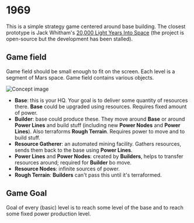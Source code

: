 1969
====

This is a simple strategy game centered around base building. The closest
prototype is Jack Whitham's [20,000 Light Years Into Space][20kly] (the project
is open-source but the development has been stalled).

Game field
----------

Game field should be small enough to fit on the screen. Each level is a segment
of Mars space. Game field contains various objects.

![Concept image][concept]

- **Base**: this is your HQ. Your goal is to deliver some quantity of resources
  there. **Base** could be upgraded using resources. Requires fixed amount of
  power.
- **Builder**: base could produce these. They move around **Base** or around
  **Power Lines** and build stuff (including new **Power Nodes** and
  **Power Lines**). Also terraforms **Rough Terrain**. Requires power to move
  and to build stuff.
- **Resource Gatherer**: an automated mining facility. Gathers resources, sends
  them back to the base using **Power Lines**.
- **Power Lines** and **Power Nodes**: created by **Builders**, helps to
  transfer resources around; required for **Builder** bo move.
- **Resource Nodes**: infinite sources of power.
- **Rough Terrain**: **Builders** can't pass this until it's terraformed.

Game Goal
---------

Goal of every (basic) level is to reach some level of the base and to reach some
fixed power production level.

[20kly]: https://www.jwhitham.org/20kly/

[concept]: https://github.com/ForNeVeR/1969/blob/master/1-game-design/docs/concept.svg
